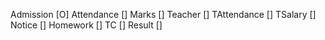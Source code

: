 Admission   [O]
Attendance  []
Marks       []
Teacher     []
TAttendance []
TSalary     []
Notice      []
Homework    []
TC          []
Result      []